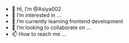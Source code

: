 - 👋 Hi, I’m @Asiya002
- 👀 I’m interested in ...
- 🌱 I’m currently learning frontend development 
- 💞️ I’m looking to collaborate on ...
- 📫 How to reach me ...

<!---
Asiya002/Asiya002 is a ✨ special ✨ repository because its `README.md` (this file) appears on your GitHub profile.
You can click the Preview link to take a look at your changes.
--->
